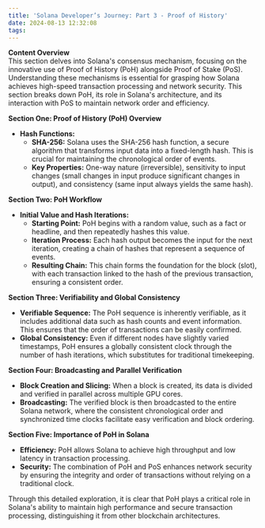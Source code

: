 ```yaml
---
title: 'Solana Developer’s Journey: Part 3 - Proof of History'
date: 2024-08-13 12:32:08
tags:
---
```


**Content Overview**  
This section delves into Solana's consensus mechanism, focusing on the innovative use of Proof of History (PoH) alongside Proof of Stake (PoS). Understanding these mechanisms is essential for grasping how Solana achieves high-speed transaction processing and network security. This section breaks down PoH, its role in Solana's architecture, and its interaction with PoS to maintain network order and efficiency.

**Section One: Proof of History (PoH) Overview**  
- **Hash Functions:**
  - **SHA-256:** Solana uses the SHA-256 hash function, a secure algorithm that transforms input data into a fixed-length hash. This is crucial for maintaining the chronological order of events.
  - **Key Properties:** One-way nature (irreversible), sensitivity to input changes (small changes in input produce significant changes in output), and consistency (same input always yields the same hash).
  
**Section Two: PoH Workflow**  
- **Initial Value and Hash Iterations:**
  - **Starting Point:** PoH begins with a random value, such as a fact or headline, and then repeatedly hashes this value.
  - **Iteration Process:** Each hash output becomes the input for the next iteration, creating a chain of hashes that represent a sequence of events.
  - **Resulting Chain:** This chain forms the foundation for the block (slot), with each transaction linked to the hash of the previous transaction, ensuring a consistent order.

**Section Three: Verifiability and Global Consistency**  
- **Verifiable Sequence:** The PoH sequence is inherently verifiable, as it includes additional data such as hash counts and event information. This ensures that the order of transactions can be easily confirmed.
- **Global Consistency:** Even if different nodes have slightly varied timestamps, PoH ensures a globally consistent clock through the number of hash iterations, which substitutes for traditional timekeeping.

**Section Four: Broadcasting and Parallel Verification**  
- **Block Creation and Slicing:** When a block is created, its data is divided and verified in parallel across multiple GPU cores.
- **Broadcasting:** The verified block is then broadcasted to the entire Solana network, where the consistent chronological order and synchronized time clocks facilitate easy verification and block ordering.

**Section Five: Importance of PoH in Solana**  
- **Efficiency:** PoH allows Solana to achieve high throughput and low latency in transaction processing.
- **Security:** The combination of PoH and PoS enhances network security by ensuring the integrity and order of transactions without relying on a traditional clock.

Through this detailed exploration, it is clear that PoH plays a critical role in Solana's ability to maintain high performance and secure transaction processing, distinguishing it from other blockchain architectures.